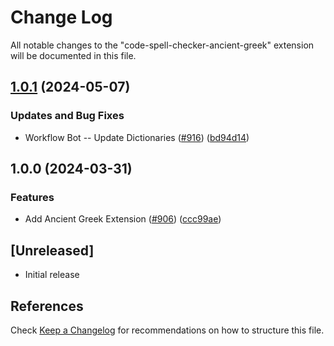 # Change Log

All notable changes to the "code-spell-checker-ancient-greek" extension will be documented in this file.

## [1.0.1](https://github.com/streetsidesoftware/vscode-cspell-dict-extensions/compare/code-spell-checker-ancient-greek@1.0.0...code-spell-checker-ancient-greek@1.0.1) (2024-05-07)


### Updates and Bug Fixes

* Workflow Bot -- Update Dictionaries ([#916](https://github.com/streetsidesoftware/vscode-cspell-dict-extensions/issues/916)) ([bd94d14](https://github.com/streetsidesoftware/vscode-cspell-dict-extensions/commit/bd94d14827ac6d21538842f839ede3d82b2d6b9c))

## 1.0.0 (2024-03-31)


### Features

* Add Ancient Greek Extension ([#906](https://github.com/streetsidesoftware/vscode-cspell-dict-extensions/issues/906)) ([ccc99ae](https://github.com/streetsidesoftware/vscode-cspell-dict-extensions/commit/ccc99aebc3bfc0d464e695c57f02eee37ad7d14f))

## [Unreleased]

- Initial release

## References

Check [Keep a Changelog](http://keepachangelog.com/) for recommendations on how to structure this file.
